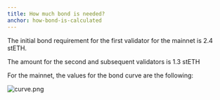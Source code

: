 ```yaml
---
title: How much bond is needed?
anchor: how-bond-is-calculated
---
```


The initial bond requirement for the first validator for the mainnet is 2.4 stETH.

The amount for the second and subsequent validators is 1.3 stETH

For the mainnet, the values for the bond curve are the following:

![curve.png](/assets/mainnet-curve-common.png)
